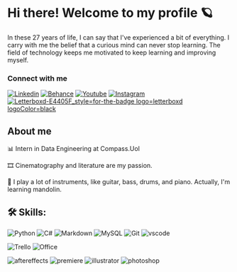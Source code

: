 # Hi there! Welcome to my profile 🪐

In these 27 years of life, I can say that I've experienced a bit of everything. I carry with me the belief that a curious mind can never stop learning. The field of technology keeps me motivated to keep learning and improving myself.

### Connect with me
[![Linkedin](https://img.shields.io/badge/LinkedIn-0077B5?style=for-the-badge&logo=linkedin&logoColor=white)](https://www.linkedin.com/in/heitorkobayashi)
[![Behance](https://img.shields.io/badge/Behance-0054F7?style=for-the-badge&logo=behance&logoColor=white)](https://www.behance.net/heitorkobayashi)
[![Youtube](https://img.shields.io/badge/YouTube-FF0000?style=for-the-badge&logo=youtube&logoColor=white)](https://www.youtube.com/@HeitorKobayashi)
[![Instagram](https://img.shields.io/badge/Instagram-E4405F?style=for-the-badge&logo=instagram&logoColor=white)](https://www.instagram.com/heitorkoba/)
[![Letterboxd-E4405F_style=for-the-badge logo=letterboxd logoColor=black](https://github.com/user-attachments/assets/14cece17-4cc6-4060-86c4-d0fc827c055c)](https://letterboxd.com/heitorkobayashi/) 

## About me
📊 Intern in Data Engineering at Compass.Uol

🎞️ Cinematography and literature are my passion.

🎸 I play a lot of instruments, like guitar, bass, drums, and piano. Actually, I'm learning mandolin.

## 🛠 Skills: 
![Python](https://img.shields.io/badge/Python-3776AB?style=for-the-badge&logo=python&logoColor=white) ![C#](https://img.shields.io/badge/C%23-239120?style=for-the-badge&logo=c-sharp&logoColor=white) ![Markdown](https://img.shields.io/badge/Markdown-000000?style=for-the-badge&logo=markdown&logoColor=white) ![MySQL](https://img.shields.io/badge/MySQL-00000F?style=for-the-badge&logo=mysql&logoColor=white) ![Git](https://img.shields.io/badge/GIT-E44C30?style=for-the-badge&logo=git&logoColor=white)  ![vscode](https://img.shields.io/badge/Visual_Studio_Code-0078D4?style=for-the-badge&logo=visual%20studio%20code&logoColor=white)

![Trello](https://img.shields.io/badge/Trello-0052CC?style=for-the-badge&logo=trello&logoColor=white) ![Office](https://img.shields.io/badge/Microsoft_Office-D83B01?style=for-the-badge&logo=microsoft-office&logoColor=white) 

![aftereffects](https://img.shields.io/badge/Adobe%20after%20affects-CF96FD?style=for-the-badge&logo=Adobe%20after%20effects&logoColor=393665) ![premiere](https://img.shields.io/badge/Adobe%20Premiere%20Pro-9999FF?style=for-the-badge&logo=Adobe%20Premiere%20Pro&logoColor=white) ![illustrator](https://img.shields.io/badge/Adobe%20Illustrator-FF9A00?style=for-the-badge&logo=adobe%20illustrator&logoColor=white) ![photoshop](https://img.shields.io/badge/Adobe%20Photoshop-31A8FF?style=for-the-badge&logo=Adobe%20Photoshop&logoColor=black) 
